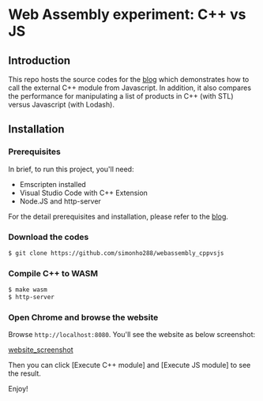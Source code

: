 # Web Assembly experiment: C++ vs JS

## Introduction

This repo hosts the source codes for the [blog]((https://blog.simonho.net/webassembly_cppvsjs/)) which demonstrates how to call the external C++ module from Javascript. In addition, it also compares the performance for manipulating a list of products in C++ (with STL) versus Javascript (with Lodash).

## Installation

### Prerequisites

In brief, to run this project, you'll need:

- Emscripten installed
- Visual Studio Code with C++ Extension
- Node.JS and http-server

For the detail prerequisites and installation, please refer to the [blog](https://blog.simonho.net/webassembly_cppvsjs/).

### Download the codes

```bash
$ git clone https://github.com/simonho288/webassembly_cppvsjs
```

### Compile C++ to WASM

```bash
$ make wasm
$ http-server
```

### Open Chrome and browse the website

Browse `http://localhost:8080`. You'll see the website as below screenshot:

[website_screenshot](https://blog.simonho.net/content/images/2018/06/05_website.png#screenshot)

Then you can click [Execute C++ module] and [Execute JS module] to see the result.

Enjoy!
